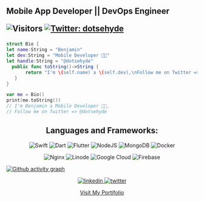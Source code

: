 <div align="left">
  
<h2> Mobile App Developer || DevOps Engineer</br> 
  
![Visitors](https://komarev.com/ghpvc/?username=dotsehyde&color=blueviolet&style=flat&label=Visitors)
<a href="https://twitter.com/dotsehyde" target="_blank">
<img alt="Twitter: dotsehyde" src="https://img.shields.io/twitter/follow/dotsehyde.svg?style=social" />
</a> </h2>

 ```swift
struct Bio {
 let name:String = "Benjamin"
 let dev:String = "Mobile Developer 👨‍💻"
 let handle:String = "@dotsehyde"
   public func toString()->String {
        return "I'm \(self.name) a \(self.dev),\nFollow me on Twitter => \(self.handle)"
    }
 }

var me = Bio()
print(me.toString())
// I'm Benjamin a Mobile Developer 👨‍💻,
// Follow me on Twitter => @dotsehyde
 ```
  </div>

<div align="center">

 <h2 align="center"> Languages and Frameworks:</h2>

<!-- <a href="https://www.w3.org/html/" target="_blank"> <img src="https://raw.githubusercontent.com/devicons/devicon/master/icons/html5/html5-original-wordmark.svg" alt="html5" width="40" height="40"/> </a> 
<a href="https://www.w3schools.com/css/" target="_blank"> <img src="https://raw.githubusercontent.com/devicons/devicon/master/icons/css3/css3-original-wordmark.svg" alt="css3" width="40" height="40"/> </a> 
 <a href="https://developer.mozilla.org/en-US/docs/Web/JavaScript" target="_blank"> <img src="https://raw.githubusercontent.com/devicons/devicon/master/icons/javascript/javascript-original.svg" alt="javascript" width="38" height="38"/> </a>
<a href="https://www.typescriptlang.org" target="_blank"> <img src="https://img.icons8.com/color/48/000000/typescript.png" alt="typescript" width="45" height="45"/> </a>
<a href="https://developer.apple.com/swift/" target="_blank"> <img src="https://img.icons8.com/color/48/000000/swift.png" alt="swift" width="42" height="42"/> </a>
<a href="https://www.dart.dev/" target="_blank"> <img src="https://raw.githubusercontent.com/github/explore/80688e429a7d4ef2fca1e82350fe8e3517d3494d/topics/dart/dart.png" alt="dart" width="40" height="40"/> </a> -->
  
  ![Swift](https://img.shields.io/badge/swift-F54A2A?style=for-the-badge&logo=swift&logoColor=white)
  ![Dart](https://img.shields.io/badge/dart-%230175C2.svg?style=for-the-badge&logo=dart&logoColor=white)
  ![Flutter](https://img.shields.io/badge/Flutter-%2302569B.svg?style=for-the-badge&logo=Flutter&logoColor=white)
  ![NodeJS](https://img.shields.io/badge/node.js-6DA55F?style=for-the-badge&logo=node.js&logoColor=white)
  ![MongoDB](https://img.shields.io/badge/MongoDB-%234ea94b.svg?style=for-the-badge&logo=mongodb&logoColor=white)
  ![Docker](https://img.shields.io/badge/docker-%230db7ed.svg?style=for-the-badge&logo=docker&logoColor=white)
  
  ![Nginx](https://img.shields.io/badge/nginx-%23009639.svg?style=for-the-badge&logo=nginx&logoColor=white)
  ![Linode](https://img.shields.io/badge/linode-00A95C?style=for-the-badge&logo=linode&logoColor=white)
  ![Google Cloud](https://img.shields.io/badge/GoogleCloud-%234285F4.svg?style=for-the-badge&logo=google-cloud&logoColor=white)
  ![Firebase](https://img.shields.io/badge/firebase-%23039BE5.svg?style=for-the-badge&logo=firebase)
  

<!-- <a href="https://flutter.dev" target="_blank"> <img src="https://raw.githubusercontent.com/github/explore/80688e429a7d4ef2fca1e82350fe8e3517d3494d/topics/flutter/flutter.png" alt="flutter" width="40" height="40"/> </a> 
<!-- <a href="https://www.firebase.google.com" target="_blank"> <img src="https://raw.githubusercontent.com/github/explore/80688e429a7d4ef2fca1e82350fe8e3517d3494d/topics/firebase/firebase.png" alt="firebase" width="40" height="40"/> </a>
<!--<a href="https://vuejs.org" target="_blank"> <img src="https://img.icons8.com/color/48/000000/vue-js.png" alt="vuejs" width="40" height="40"/> </a>
<a href="https://mui.com" target="_blank"> <img src="https://img.icons8.com/color/48/000000/material-ui.png" alt="material-ui" width="40" height="40"/> </a>
<!-- <a href="https://www.ant.design" target="_blank"> <img src="https://seeklogo.com/images/A/ant-design-logo-EAB6B3D5D9-seeklogo.com.png" alt="ant-design" width="40" height="40"/> </a> 
<!-- <a href="https://www.styled-components.com" target="_blank"> <img src="https://raw.githubusercontent.com/styled-components/brand/bde053200192814dcd55923b6e41884d18e51665/styled-components.svg" alt="styled-components" width="40" height="40"/> </a> -->
</div>
<!-- <table><tr><td><img src="https://github-readme-stats.vercel.app/api/top-langs/?username=dotsehyde&layout=compact"/></td><td><img src="https://github-readme-streak-stats.herokuapp.com/?user=dotsehyde"/></td></tr></table> -->

[![Github activity graph](https://activity-graph.herokuapp.com/graph?username=dotsehyde&theme=react-dark&hide_border=true&color=BDDFFF&line=6E93B5&point=BDDFFF)](https://github.com/dotsehyde)

<div align="center">
  <a href="https://www.linkedin.com/in/dotsehyde" target="_blank"> <img src="https://img.shields.io/badge/linkedin-%230077B5.svg?style=for-the-badge&logo=linkedin&logoColor=white" alt="linkedin"/> </a>
  <a href="https://www.twitter.com/dotsehyde" target="_blank"> <img src="https://img.shields.io/badge/@dotsehyde-%231DA1F2.svg?style=for-the-badge&logo=Twitter&logoColor=white" alt="twitter" /> </a>
  
  [Visit My Portifolio](https://dotsehyde.github.io)
 
  </div>
